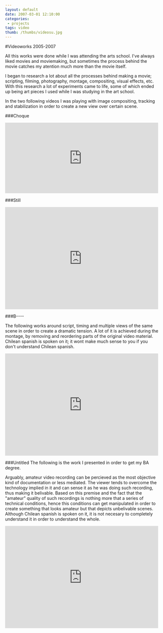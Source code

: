 ```yaml
---
layout: default
date: 2007-03-01 12:10:00
categories:
 - projects
tags: video
thumb: /thumbs/videosu.jpg
---
```

#Videoworks 2005-2007

All this works were done while I was attending the arts school.
I've always liked movies and moviemaking, but sometimes the process behind the movie catches my atention much more than the movie itself. 

I began to research a lot about all the processes behind making a movie; scripting, filming, photography, montage, compositing, visual effects, etc.
With this research a lot of experiments came to life, some of which ended up being art pieces I used while I was studying in the art school.

In the two following videos I was playing with image compositing, tracking and stabilization in order to create a new view over certain scene.

###Choque

<iframe src="https://player.vimeo.com/video/1218997?byline=0&portrait=0" width="500" height="230" frameborder="0" webkitallowfullscreen mozallowfullscreen allowfullscreen></iframe>

###Still

<iframe src="https://player.vimeo.com/video/1221671?byline=0&portrait=0" width="500" height="333" frameborder="0" webkitallowfullscreen mozallowfullscreen allowfullscreen></iframe>

###B----

The following works around script, timing and multiple views of the same scene in order to create a dramatic tension. A lot of it is achieved during the montage, by removing and reordering parts of the original video material. 
Chilean spanish is spoken on it; it wont make much sense to you if you don't understand Chilean spanish.

<iframe src="https://player.vimeo.com/video/2372246?byline=0&portrait=0" width="500" height="333" frameborder="0" webkitallowfullscreen mozallowfullscreen allowfullscreen></iframe>

###Untitled
The following is the work I presented in order to get my BA degree.

Arguably, amateur video recording can be percieved as the most objective kind of documentation or less mediated. The viewer tends to overcome the technology implied in it and can sense it as he was doing such recording, thus making it belivable. Based on this premise and the fact that the "amateur" quality of such recordings is nothing more that a series of technical conditions, hence this conditions can get manipulated in order to create something that looks amateur but that depicts unbelivable scenes.
Although Chilean spanish is spoken on it, it is not necesary to completely understand it in order to understand the whole.
    
<iframe src="https://player.vimeo.com/video/2373013?byline=0&portrait=0" width="500" height="333" frameborder="0" webkitallowfullscreen mozallowfullscreen allowfullscreen></iframe>